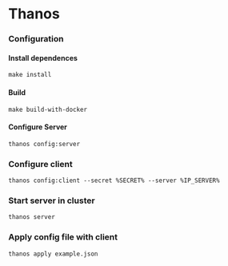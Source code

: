 # Thanos

### Configuration

#### Install dependences
```
make install
```

#### Build
```
make build-with-docker
```

#### Configure Server
```
thanos config:server
```

### Configure client
```
thanos config:client --secret %SECRET% --server %IP_SERVER%
```

### Start server in cluster

```
thanos server
```

### Apply config file with client

```
thanos apply example.json
```